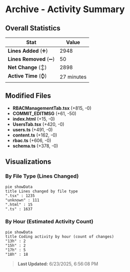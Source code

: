 # Archive - Activity Summary 

## Overall Statistics

| Stat                   | Value                                                             |
| ---------------------- | ----------------------------------------------------------------- |
| **Lines Added** (➕)   | 2948                                          |
| **Lines Removed** (➖) | 50                                        |
| **Net Change** (↕)    | 2898                |
| **Active Time** (⌚)   | 27 minutes |


## Modified Files
- **RBACManagementTab.tsx** (+815, -0)
- **COMMIT_EDITMSG** (+61, -50)
- **index.html** (+15, -0)
- **UsersTab.tsx** (+420, -0)
- **users.ts** (+491, -0)
- **content.ts** (+162, -0)
- **rbac.ts** (+606, -0)
- **schema.ts** (+378, -0)

## Visualizations

### By File Type (Lines Changed)

```mermaid
pie showData
title Lines changed by file type
".tsx" : 1235
"unknown" : 111
".html" : 15
".ts" : 1637
```

### By Hour (Estimated Activity Count)

```mermaid
pie showData
title Coding activity by hour (count of changes)
"13h" : 2
"15h" : 2
"17h" : 5
"18h" : 18
```


> **Last Updated:** 6/23/2025, 6:56:08 PM
